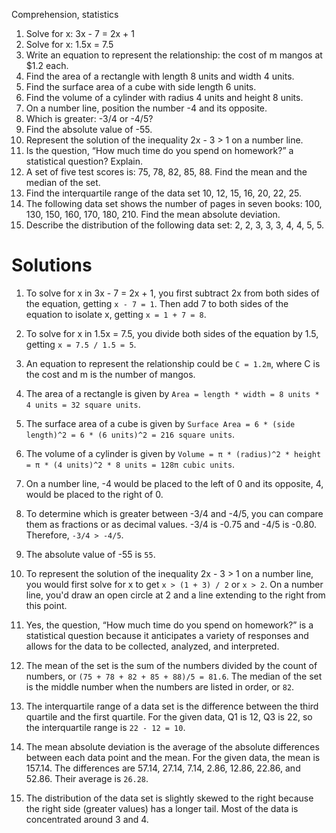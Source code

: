 Comprehension, statistics 


1. Solve for x: 3x - 7 = 2x + 1
2. Solve for x: 1.5x = 7.5
3. Write an equation to represent the relationship: the cost of m mangos at $1.2 each.
4. Find the area of a rectangle with length 8 units and width 4 units.
5. Find the surface area of a cube with side length 6 units.
6. Find the volume of a cylinder with radius 4 units and height 8 units.
7. On a number line, position the number -4 and its opposite.
8. Which is greater: -3/4 or -4/5?
9. Find the absolute value of -55.
10. Represent the solution of the inequality 2x - 3 > 1 on a number line.
11. Is the question, “How much time do you spend on homework?” a statistical question? Explain.
12. A set of five test scores is: 75, 78, 82, 85, 88. Find the mean and the median of the set.
13. Find the interquartile range of the data set 10, 12, 15, 16, 20, 22, 25.
14. The following data set shows the number of pages in seven books: 100, 130, 150, 160, 170, 180, 210. Find the mean absolute deviation.
15. Describe the distribution of the following data set: 2, 2, 3, 3, 3, 4, 4, 5, 5.


# Solutions

1. To solve for x in 3x - 7 = 2x + 1, you first subtract 2x from both sides of the equation, getting `x - 7 = 1`. Then add 7 to both sides of the equation to isolate x, getting `x = 1 + 7 = 8`.

2. To solve for x in 1.5x = 7.5, you divide both sides of the equation by 1.5, getting `x = 7.5 / 1.5 = 5`.

3. An equation to represent the relationship could be `C = 1.2m`, where C is the cost and m is the number of mangos.

4. The area of a rectangle is given by `Area = length * width = 8 units * 4 units = 32 square units`.

5. The surface area of a cube is given by `Surface Area = 6 * (side length)^2 = 6 * (6 units)^2 = 216 square units`.

6. The volume of a cylinder is given by `Volume = π * (radius)^2 * height = π * (4 units)^2 * 8 units = 128π cubic units`.

7. On a number line, -4 would be placed to the left of 0 and its opposite, 4, would be placed to the right of 0.

8. To determine which is greater between -3/4 and -4/5, you can compare them as fractions or as decimal values. -3/4 is -0.75 and -4/5 is -0.80. Therefore, `-3/4 > -4/5`.

9. The absolute value of -55 is `55`.

10. To represent the solution of the inequality 2x - 3 > 1 on a number line, you would first solve for x to get `x > (1 + 3) / 2` or `x > 2`. On a number line, you'd draw an open circle at 2 and a line extending to the right from this point.

11. Yes, the question, “How much time do you spend on homework?” is a statistical question because it anticipates a variety of responses and allows for the data to be collected, analyzed, and interpreted.

12. The mean of the set is the sum of the numbers divided by the count of numbers, or `(75 + 78 + 82 + 85 + 88)/5 = 81.6`. The median of the set is the middle number when the numbers are listed in order, or `82`.

13. The interquartile range of a data set is the difference between the third quartile and the first quartile. For the given data, Q1 is 12, Q3 is 22, so the interquartile range is `22 - 12 = 10`.

14. The mean absolute deviation is the average of the absolute differences between each data point and the mean. For the given data, the mean is 157.14. The differences are 57.14, 27.14, 7.14, 2.86, 12.86, 22.86, and 52.86. Their average is `26.28`.

15. The distribution of the data set is slightly skewed to the right because the right side (greater values) has a longer tail. Most of the data is concentrated around 3 and 4.
